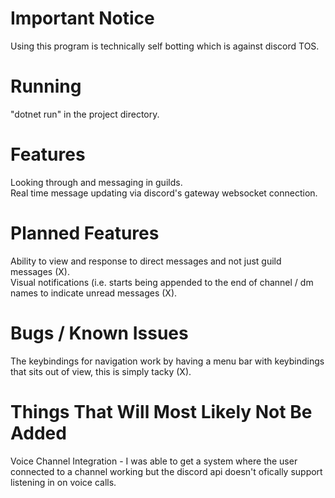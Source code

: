 # Important Notice
Using this program is technically self botting which is against discord TOS.
#

# Running
"dotnet run" in the project directory.
#

# Features
Looking through and messaging in guilds. <br>
Real time message updating via discord's gateway websocket connection.
#

# Planned Features
Ability to view and response to direct messages and not just guild messages (X). <br>
Visual notifications (i.e. starts being appended to the end of channel / dm names to indicate unread messages (X). <br>
#

# Bugs / Known Issues
The keybindings for navigation work by having a menu bar with keybindings that sits out of view, this is simply tacky (X). <br>
#

# Things That Will Most Likely Not Be Added
Voice Channel Integration - I was able to get a system where the user connected to a channel working but the discord api doesn't ofically support listening in on voice calls.
#
